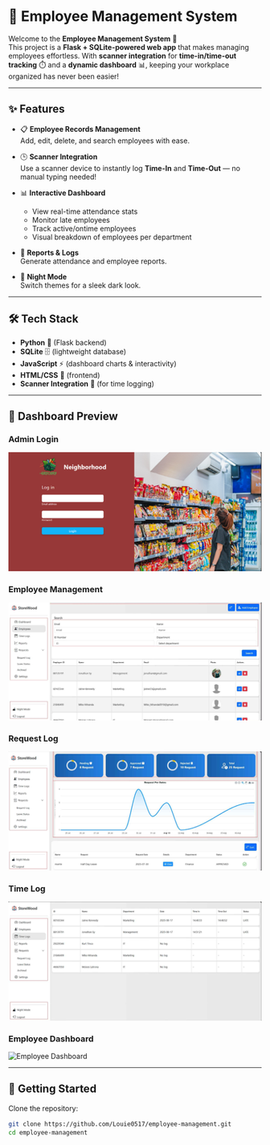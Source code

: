 # 🏢 Employee Management System  

Welcome to the **Employee Management System** 🚀  
This project is a **Flask + SQLite-powered web app** that makes managing employees effortless. With **scanner integration** for **time-in/time-out tracking** ⏱️ and a **dynamic dashboard** 📊, keeping your workplace organized has never been easier!  

---

## ✨ Features  

- 📋 **Employee Records Management**  
  Add, edit, delete, and search employees with ease.  

- 🕒 **Scanner Integration**  
  Use a scanner device to instantly log **Time-In** and **Time-Out** — no manual typing needed!  

- 📊 **Interactive Dashboard**  
  - View real-time attendance stats  
  - Monitor late employees  
  - Track active/ontime employees  
  - Visual breakdown of employees per department  

- 📑 **Reports & Logs**  
  Generate attendance and employee reports.  

- 🌙 **Night Mode**  
  Switch themes for a sleek dark look.  

---

## 🛠️ Tech Stack  

- **Python** 🐍 (Flask backend)  
- **SQLite** 🗄️ (lightweight database)  
- **JavaScript** ⚡ (dashboard charts & interactivity)  
- **HTML/CSS** 🎨 (frontend)  
- **Scanner Integration** 🔎 (for time logging)

---
## 📸 Dashboard Preview  

### Admin Login
![Admin Login](App/images/Admin%20Login.png)

### Employee Management
![Employee Management](App/images/Employee%20Management.jpeg)

### Request Log
![Request Log](App/images/Request%20Log.jpeg)

### Time Log
![Time Log](App/images/Time%20Log.jpeg)

### Employee Dashboard
![Employee Dashboard](App/images/Employee%20Dashborad.jpeg)

---

## 🚀 Getting Started  

Clone the repository:  
```bash
git clone https://github.com/Louie0517/employee-management.git
cd employee-management
